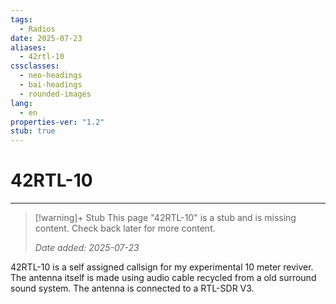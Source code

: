 ```yaml
---
tags:
  - Radios
date: 2025-07-23
aliases:
  - 42rtl-10
cssclasses:
  - neo-headings
  - bai-headings
  - rounded-images
lang:
  - en
properties-ver: "1.2"
stub: true
---
```

# 42RTL-10

***

>[!warning]+ Stub
> This page "42RTL-10" is a stub and is missing content. Check back later for more content.
> 
> *Date added: 2025-07-23*


42RTL-10 is a self assigned callsign for my experimental 10 meter reviver. The antenna itself is made using audio cable recycled from a old surround sound system. The antenna is connected to a RTL-SDR V3.